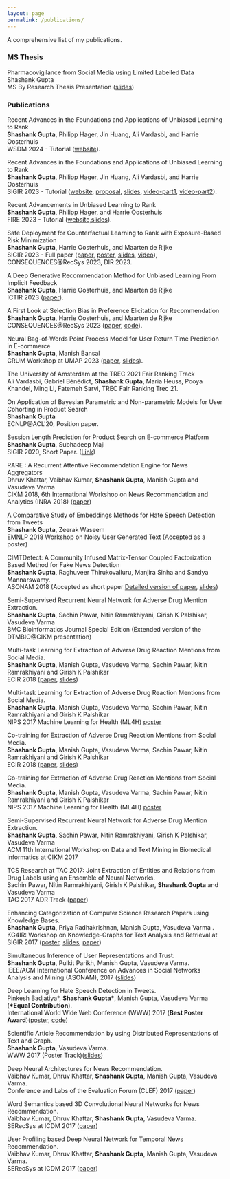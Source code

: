 ```yaml
---
layout: page
permalink: /publications/
---
```



A comprehensive list of my publications. 

### MS Thesis

Pharmacovigilance from Social Media using Limited Labelled Data <br>
Shashank Gupta <br>
MS By Research Thesis Presentation ([slides](https://docs.google.com/presentation/d/e/2PACX-1vTN0FDiDJsy5cdVeAoZVj2ai2x-8zvDPbkR4JygE7XdCxBoDeIgr73vSHuhXRVeKh9jjiIvzwTXgBo4/pub?start=false&loop=false&delayms=60000))


### Publications

Recent Advances in the Foundations and Applications of Unbiased Learning to Rank <br>
<b>Shashank Gupta</b>, Philipp Hager, Jin Huang, Ali Vardasbi, and Harrie Oosterhuis <br>
WSDM 2024 - Tutorial ([website](https://sites.google.com/view/wsdm-2024-tutorial-ultr/)).

Recent Advances in the Foundations and Applications of Unbiased Learning to Rank <br>
<b>Shashank Gupta</b>, Philipp Hager, Jin Huang, Ali Vardasbi, and Harrie Oosterhuis <br>
SIGIR 2023 - Tutorial ([website](https://sites.google.com/view/sigir-2023-tutorial-ultr), [proposal](https://drive.google.com/file/d/1HZP5X_5czqKWoAjXDAnC1PxvTHIqOjzj/view?usp=sharing), [slides](https://docs.google.com/presentation/d/1NdhDEn8xKPQO-J0YiF6KPKP20CiNLctF7krrGldEywY/present?slide=id.g1e4da214d8b_0_0), [video-part1](https://www.youtube.com/watch?v=dwl5oBHsHlk), [video-part2](https://www.youtube.com/watch?v=UOVEWbbP5do)).

Recent Advancements in Unbiased Learning to Rank <br>
<b>Shashank Gupta</b>, Philipp Hager, and Harrie Oosterhuis <br>
FIRE 2023 - Tutorial ([website,slides](https://sites.google.com/view/fire-2023-ultr-tutorial/home)).

Safe Deployment for Counterfactual Learning to Rank with Exposure-Based Risk Minimization <br>
<b>Shashank Gupta</b>, Harrie Oosterhuis, and Maarten de Rijke <br>
SIGIR 2023 - Full paper ([paper](https://drive.google.com/file/d/1GL285QRF44r-G4la0OaIl6IZs73w5aop/view), [poster](https://drive.google.com/file/d/1xhzLB68AzyG-PZcTdxOkyRnIhiVAQhyw/view?usp=sharing), [slides](https://docs.google.com/presentation/d/e/2PACX-1vRWezrXibGt6KpP7DvOazUIHsBs4N904Q7QLC86ynCuOYru_qmNctgwwvAcjnv7wFNDKV3nv10s6JOk/pub?start=false&loop=false&delayms=60000), [video](https://www.youtube.com/watch?v=xlsmhOtwFUc)), CONSEQUENCES@RecSys 2023, DIR 2023.

A Deep Generative Recommendation Method for Unbiased Learning From Implicit Feedback <br>
<b>Shashank Gupta</b>, Harrie Oosterhuis, and Maarten de Rijke <br>
ICTIR 2023 ([paper](https://drive.google.com/file/d/1NM1xewIrnrvmILLBX1vYo2vY3bRQmWL5/view?usp=drive_link)).

A First Look at Selection Bias in Preference Elicitation for Recommendation <br>
<b>Shashank Gupta</b>, Harrie Oosterhuis, and Maarten de Rijke <br>
CONSEQUENCES@RecSys 2023 ([paper](https://drive.google.com/file/d/1hRzuTyhjgG7567RuICK9lC2A4apAZJ-j/view?usp=drive_link), [code](https://github.com/shashankg7/Bias-Preference-Elicitation)). 

Neural Bag-of-Words Point Process Model for User Return Time Prediction in E-commerce <br>
<b>Shashank Gupta</b>, Manish Bansal <br>
CRUM Workshop at UMAP 2023 ([paper](https://drive.google.com/file/d/1PQ7JptTuBdtjhtBCrONt2YV-jkxz1z-5/view?usp=sharing), [slides](https://drive.google.com/file/d/1QtzDoKkHgpB-vxhgbfxTThtOXu0jrypY/view?usp=drive_link)).

The University of Amsterdam at the TREC 2021 Fair Ranking Track <br>
Ali Vardasbi, Gabriel Bénédict, <b>Shashank Gupta</b>, Maria Heuss, Pooya Khandel, Ming Li, Fatemeh Sarvi, TREC Fair Ranking Trec 21.

On Application of Bayesian Parametric and Non-parametric Models for User Cohorting in Product Search <br>
<b>Shashank Gupta</b> <br>
ECNLP@ACL'20, Position paper. 

Session Length Prediction for Product Search on E-commerce Platform <br>
<b>Shashank Gupta</b>, Subhadeep Maji <br>
SIGIR 2020, Short Paper. ([Link](https://iiitaphyd-my.sharepoint.com/:b:/g/personal/shashank_gupta_alumni_iiit_ac_in/EXNmsfIV9MlGjSLdfpYrnmABpcHAhHjvwWC08WPLEmwnqQ?e=E0CLGF))

RARE : A Recurrent Attentive Recommendation Engine for News Aggregators <br>
Dhruv Khattar, Vaibhav Kumar, <b>Shashank Gupta</b>, Manish Gupta and Vasudeva Varma <br>
CIKM 2018, 6th International Workshop on News Recommendation and Analytics (INRA 2018) ([paper](https://vaibhav4595.github.io/files/RARE.pdf))

A Comparative Study of Embeddings Methods for Hate Speech Detection from Tweets <br>
<b>Shashank Gupta</b>, Zeerak Waseem <br>
EMNLP 2018 Workshop on Noisy User Generated Text (Accepted as a poster)

CIMTDetect: A Community Infused Matrix-Tensor Coupled Factorization Based Method for Fake News Detection <br>
<b>Shashank Gupta</b>, Raghuveer Thirukovalluru, Manjira Sinha and Sandya Mannarswamy. <br>
ASONAM 2018 (Accepted as short paper [Detailed version of paper](https://drive.google.com/file/d/1IKXa38n4JC47gtnJ2W3IfiAq1rY8VCpR/view?usp=sharing), [slides](https://docs.google.com/presentation/d/1ZTLZg4HgUkd_ic0wVu_OAhM6QMXJU7Nm0hdawp4gBu0/edit?usp=sharing))

Semi-Supervised Recurrent Neural Network for Adverse Drug Mention Extraction. <br>
<b>Shashank Gupta</b>, Sachin Pawar, Nitin Ramrakhiyani, Girish K Palshikar, Vasudeva Varma <br>
BMC Bioinformatics Journal Special Edition (Extended version of the DTMBIO@CIKM presentation)

Multi-task Learning for Extraction of Adverse Drug Reaction Mentions from Social Media. <br>
<b>Shashank Gupta</b>, Manish Gupta, Vasudeva Varma, Sachin Pawar, Nitin Ramrakhiyani and Girish K Palshikar <br>
ECIR 2018 ([paper](https://drive.google.com/file/d/120_y21rCPzQ6epV9YmAflmEuFw91Db5s/view?usp=sharing), [slides](https://drive.google.com/file/d/1562E7GBNonbjn8PB3Dc3cmoo0ScrFS5m/view?usp=sharing))

Multi-task Learning for Extraction of Adverse Drug Reaction Mentions from Social Media. <br>
<b>Shashank Gupta</b>, Manish Gupta, Vasudeva Varma, Sachin Pawar, Nitin Ramrakhiyani and Girish K Palshikar <br>
NIPS 2017 Machine Learning for Health (ML4H) [poster](https://drive.google.com/file/d/1IXywppgZUpr0rEzbUWVXZovQ1sod8jux/view?usp=sharing)

Co-training for Extraction of Adverse Drug Reaction Mentions from Social Media. <br>
<b>Shashank Gupta</b>, Manish Gupta, Vasudeva Varma, Sachin Pawar, Nitin Ramrakhiyani and Girish K Palshikar <br>
ECIR 2018 ([paper](https://drive.google.com/file/d/1h2uzjKL2_QKin6hRDoAVgDEBrLMgEt8v/view?usp=sharing), [slides](https://drive.google.com/file/d/1ysPD9aBsY-KMSOudSTOF8dHRwJGdC1AB/view?usp=sharing))

Co-training for Extraction of Adverse Drug Reaction Mentions from Social Media. <br>
<b>Shashank Gupta</b>, Manish Gupta, Vasudeva Varma, Sachin Pawar, Nitin Ramrakhiyani and Girish K Palshikar <br>
NIPS 2017 Machine Learning for Health (ML4H) [poster](https://drive.google.com/file/d/1RoKX_BW1H6QO89Jo9DIKZMoxGIP_BmJv/view?usp=sharing)

Semi-Supervised Recurrent Neural Network for Adverse Drug Mention Extraction. <br>
<b>Shashank Gupta</b>, Sachin Pawar, Nitin Ramrakhiyani, Girish K Palshikar, Vasudeva Varma <br>
ACM 11th International Workshop on Data and Text Mining in Biomedical informatics at CIKM 2017

TCS Research at TAC 2017: Joint Extraction of Entities and Relations from Drug Labels using an Ensemble of Neural Networks. <br>
Sachin Pawar, Nitin Ramrakhiyani, Girish K Palshikar, <b>Shashank Gupta</b> and Vasudeva Varma <br>
TAC 2017 ADR Track ([paper](https://drive.google.com/file/d/1XdZ3m9FI4MWVPrS5vhEi0kjvtyN7TgfB/view?usp=sharing))

Enhancing Categorization of Computer Science Research Papers using Knowledge Bases. <br>
<b>Shashank Gupta</b>, Priya Radhakrishnan, Manish Gupta, Vasudeva Varma .<br>
KG4IR: Workshop on Knowledge-Graphs for Text Analysis and Retrieval at SIGIR 2017 ([poster](https://drive.google.com/file/d/0B-7peEFiNjnUd0ltZU0tajFVOGc/view?usp=sharing), [slides](https://drive.google.com/open?id=0B-7peEFiNjnUM1hDOXhlbks1Ulk), [paper](https://drive.google.com/open?id=0B-7peEFiNjnUcFZzWjdWMXp6YkE))

Simultaneous Inference of User Representations and Trust. <br>
<b>Shashank Gupta</b>, Pulkit Parikh, Manish Gupta, Vasudeva Varma. <br>
IEEE/ACM International Conference on Advances in Social Networks Analysis and Mining
(ASONAM), 2017 ([slides](https://drive.google.com/file/d/0B-7peEFiNjnUc0RlMkp2VmJUNjA/view?usp=sharing))

Deep Learning for Hate Speech Detection in Tweets. <br>
Pinkesh Badjatiya\*, <b>Shashank Gupta\*</b>, Manish Gupta, Vasudeva Varma (<b>\*Equal Contribution</b>).<br>
International World Wide Web Conference (WWW) 2017 (<b>Best Poster Award</b>)([poster](https://docs.google.com/presentation/d/1oW6WQKkpj6rAAcQKkN7JaYWZbZZfH2RGnReQxy0_RPw/edit?usp=sharing), [code](https://github.com/pinkeshbadjatiya/twitter-hatespeech))

Scientific Article Recommendation by using Distributed Representations of Text and Graph. <br>
<b>Shashank Gupta</b>, Vasudeva Varma. <br>
WWW 2017 (Poster Track)([slides](https://drive.google.com/open?id=0B-7peEFiNjnUOUVKREgtY3ZWekE))

Deep Neural Architectures for News Recommendation. <br>
Vaibhav Kumar, Dhruv Khattar, <b>Shashank Gupta</b>, Manish Gupta, Vasudeva Varma. <br>
Conference and Labs of the Evaluation Forum (CLEF) 2017 ([paper](https://drive.google.com/file/d/0B-7peEFiNjnUT1UzZDVNM0ZWRnc/view?usp=sharing))

Word Semantics based 3D Convolutional Neural Networks for News Recommendation. <br>
Vaibhav Kumar, Dhruv Khattar, <b>Shashank Gupta</b>, Vasudeva Varma. <br>
SERecSys at ICDM 2017 ([paper](https://drive.google.com/open?id=0B-7peEFiNjnUdk44YVpkdk5YSjg))

User Profiling based Deep Neural Network for Temporal News Recommendation. <br>
Vaibhav Kumar, Dhruv Khattar, <b>Shashank Gupta</b>, Manish Gupta, Vasudeva Varma. <br>
SERecSys at ICDM 2017 ([paper](https://drive.google.com/open?id=0B-7peEFiNjnUNVpieUtVRzBJWUk))



